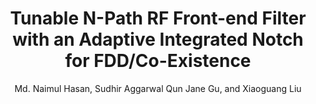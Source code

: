 ---
type: conference
title: Tunable N-Path RF Front-end Filter with an Adaptive Integrated Notch for FDD/Co-Existence
author: Md. Naimul Hasan, Sudhir Aggarwal Qun Jane Gu, and Xiaoguang Liu
journal:
volume:
number:
year: 2015
month: Aug.
doi: 
pages:
publisher:
booktitle: IEEE International Midwest Symposium on Circuits and Systems (MWSCAS)
note:
sort_key: 201508
---